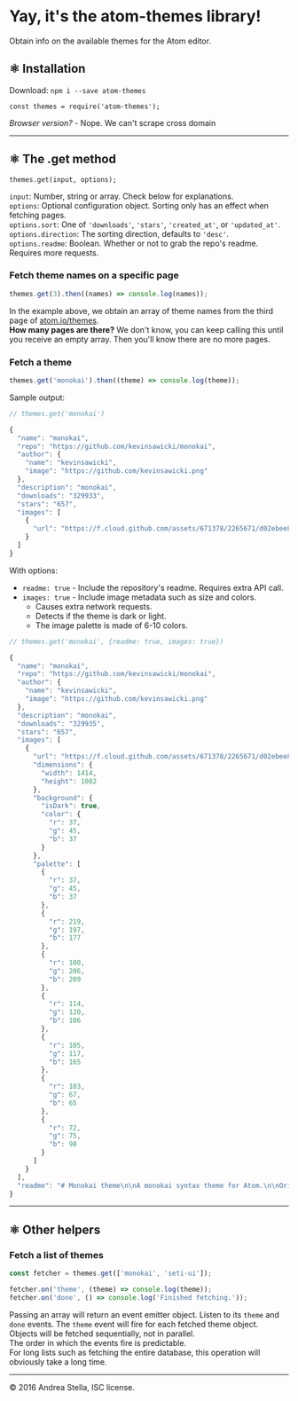 # Yay, it's the atom-themes library!
Obtain info on the available themes for the Atom editor.

## ⚛ Installation
Download: ``` npm i --save atom-themes ```
```
const themes = require('atom-themes');
```

*Browser version?* -  Nope. We can't scrape cross domain

---

## ⚛ The .get method
```
themes.get(input, options);
```
`input`: Number, string or array. Check below for explanations.  
`options`: Optional configuration object. Sorting only has an effect when fetching pages.  
`options.sort`: One of `'downloads'`, `'stars'`, `'created_at'`, or `'updated_at'`.  
`options.direction`: The sorting direction, defaults to `'desc'`.
`options.readme`: Boolean. Whether or not to grab the repo's readme. Requires more requests.

### Fetch theme names on a specific page
```js
themes.get(3).then((names) => console.log(names));
```
In the example above, we obtain an array of theme names from the third page of [atom.io/themes](https://atom.io/themes/).   
**How many pages are there?** We don't know, you can keep calling this until you receive an empty array. Then you'll know there are no more pages.

### Fetch a theme
```js
themes.get('monokai').then((theme) => console.log(theme));
```

Sample output:
```js
// themes.get('monokai')

{
  "name": "monokai",
  "repo": "https://github.com/kevinsawicki/monokai",
  "author": {
    "name": "kevinsawicki",
    "image": "https://github.com/kevinsawicki.png"
  },
  "description": "monokai",
  "downloads": "329933",
  "stars": "657",
  "images": [
    {
      "url": "https://f.cloud.github.com/assets/671378/2265671/d02ebee8-9e85-11e3-9b8c-12b2cb7015e3.png"
    }
  ]
}

```

With options:  
- `readme: true` - Include the repository's readme. Requires extra API call.
- `images: true` - Include image metadata such as size and colors.
  - Causes extra network requests.
  - Detects if the theme is dark or light.
  - The image palette is made of 6-10 colors.


```js
// themes.get('monokai', {readme: true, images: true})

{
  "name": "monokai",
  "repo": "https://github.com/kevinsawicki/monokai",
  "author": {
    "name": "kevinsawicki",
    "image": "https://github.com/kevinsawicki.png"
  },
  "description": "monokai",
  "downloads": "329935",
  "stars": "657",
  "images": [
    {
      "url": "https://f.cloud.github.com/assets/671378/2265671/d02ebee8-9e85-11e3-9b8c-12b2cb7015e3.png",
      "dimensions": {
        "width": 1414,
        "height": 1002
      },
      "background": {
        "isDark": true,
        "color": {
          "r": 37,
          "g": 45,
          "b": 37
        }
      },
      "palette": [
        {
          "r": 37,
          "g": 45,
          "b": 37
        },
        {
          "r": 219,
          "g": 197,
          "b": 177
        },
        {
          "r": 100,
          "g": 206,
          "b": 209
        },
        {
          "r": 114,
          "g": 120,
          "b": 106
        },
        {
          "r": 105,
          "g": 117,
          "b": 165
        },
        {
          "r": 103,
          "g": 67,
          "b": 65
        },
        {
          "r": 72,
          "g": 75,
          "b": 98
        }
      ]
    }
  ],
  "readme": "# Monokai theme\n\nA monokai syntax theme for Atom.\n\nOriginally converted from the [TextMate](http://www.monokai.nl/blog/wp-content/asdev/Monokai.tmTheme)\ntheme using the [TextMate bundle converter](http://atom.io/docs/latest/converting-a-text-mate-theme).\n\n![](https://f.cloud.github.com/assets/671378/2265671/d02ebee8-9e85-11e3-9b8c-12b2cb7015e3.png)\n"
}

```

---

## ⚛ Other helpers

### Fetch a list of themes
```js
const fetcher = themes.get(['monokai', 'seti-ui']);

fetcher.on('theme', (theme) => console.log(theme));
fetcher.on('done', () => console.log('Finished fetching.'));
```
Passing an array will return an event emitter object. Listen to its `theme` and `done` events. The `theme` event will fire for each fetched theme object.  
Objects will be fetched sequentially, not in parallel.  
The order in which the events fire is predictable.  
For long lists such as fetching the entire database, this operation will obviously take a long time.

---

© 2016 Andrea Stella, ISC license.